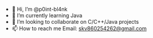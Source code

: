 - 👋 Hi, I’m @p0int-bl4nk
- 🌱 I’m currently learning Java
- 💞️ I’m looking to collaborate on C/C++/Java projects
- 📫 How to reach me Email: skv860254262@gmail.com

<!---
p0int-bl4nk/p0int-bl4nk is a ✨ special ✨ repository because its `README.md` (this file) appears on your GitHub profile.
You can click the Preview link to take a look at your changes.
--->
